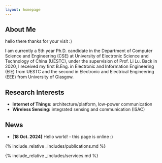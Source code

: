 ```yaml
---
layout: homepage
---
```


## About Me
hello there thanks for your visit :)

I am currently a 5th year Ph.D. candidate in the Department of Computer Science and Engineering (CSE) at University of Electronic Science and Technology of China (UESTC), under the supervision of Prof. Li Lu. 
Back in 2020, I received my first B.Eng. in Electronic and Information Engineering (EIE) from UESTC and the second in Electronic and Electrical Engineering (EEE) from University of Glasgow.

## Research Interests

- **Internet of Things:** architecture/platform, low-power communication
- **Wireless Sensing:** integrated sensing and communication (ISAC)

## News

- **[18 Oct. 2024]** Hello world! - this page is online :)

{% include_relative _includes/publications.md %}

{% include_relative _includes/services.md %}
